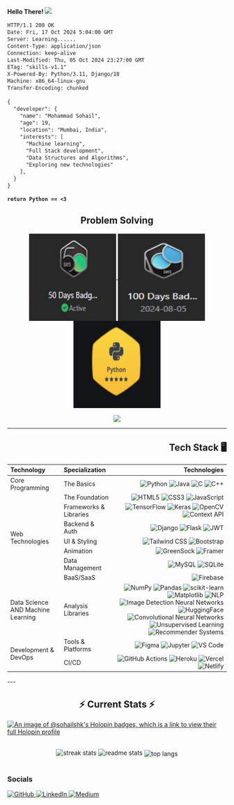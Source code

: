 <p align='left'><strong>Hello There! </strong><img src='https://user-images.githubusercontent.com/74038190/241763891-7bb1e704-6026-48f9-8435-2f4d40101348.gif' height='50'></p>

```http
HTTP/1.1 200 OK
Date: Fri, 17 Oct 2024 5:04:00 GMT
Server: Learning......
Content-Type: application/json
Connection: keep-alive
Last-Modified: Thu, 05 Oct 2024 23:27:00 GMT
ETag: "skills-v1.1"
X-Powered-By: Python/3.11, Django/18
Machine: x86_64-linux-gnu
Transfer-Encoding: chunked

{
  "developer": {
    "name": "Mohammad Sohail",
    "age": 19,
    "location": "Mumbai, India",
    "interests": [
      "Machine learning",
      "Full Stack development",
      "Data Structures and Algorithms",
      "Exploring new technologies"
    ],
  }
}
```
<p align='left'><strong><code>return Python == <3</code></strong></p>

<h2 align="center">Problem Solving</h2>  
<p align="center">
  <!-- LeetCode 50 Days Badge -->
  <a href="https://leetcode.com/hail50/" target="_blank">
    <img align="center" src="https://github.com/sohailshk/profile_assets/blob/6bcd97e740678f612a4ddbe45a026738b7ca5ffe/assets/Screenshot%202024-10-17%20222447.png" alt="LeetCode 50 Days Badge" height="200" width="200" />
  </a>
  
  <!-- LeetCode 100 Days Badge -->
  <a href="https://leetcode.com/hail50/" target="_blank">
    <img align="center" src="https://github.com/sohailshk/profile_assets/blob/6bcd97e740678f612a4ddbe45a026738b7ca5ffe/assets/Screenshot%202024-10-17%20222435.png" alt="LeetCode 100 Days Badge" height="200" width="200" />
  </a>
  
  <!-- HackerRank Python 5 Star Badge -->
  <a href="https://www.hackerrank.com/profile/sohailsaif504" target="_blank">
    <img align="center" src="https://github.com/sohailshk/profile_assets/blob/6bcd97e740678f612a4ddbe45a026738b7ca5ffe/assets/Screenshot%202024-10-17%20222359.png" alt="HackerRank Python 5 Star Badge" height="200" width="200" />
  </a>
</p>

<!-- LeetCode Stats Card -->
<p align="center">
  <img align="center" src="https://leetcard.jacoblin.cool/hail50?theme=dark&font=Nunito&ext=heatmap" />
</p>

---


<h2 align="right">Tech Stack 🖥️</h2>
<table>
  <thead>
    <tr>
      <th align="left">Technology</th>
      <th align="left">Specialization</th>
      <th align="right">Technologies</th>
    </tr>
  </thead>
  <tbody>
    <tr>
      <td rowspan="1">Core Programming</td>
      <td>The Basics</td>
      <td align="right">
        <img src="https://img.shields.io/badge/python-151b23?style=for-the-badge&logo=python" alt="Python">
        <img src="https://img.shields.io/badge/java-151b23.svg?style=for-the-badge&logo=openjdk&logoColor=%23ED8B00" alt="Java">
        <img src="https://img.shields.io/badge/c-151b23.svg?style=for-the-badge&logo=c" alt="C">
        <img src="https://img.shields.io/badge/c++-151b23.svg?style=for-the-badge&logo=c%2B%2B&logoColor=%2300599C" alt="C++">
      </td>
    </tr>
    <tr>
      <td rowspan="7">Web Technologies</td>
      <td>The Foundation</td>
      <td align="right">
        <img src="https://img.shields.io/badge/html5-0d1117.svg?style=for-the-badge&logo=html5" alt="HTML5">
        <img src="https://img.shields.io/badge/css3-0d1117.svg?style=for-the-badge&logo=css3&logoColor=%231572B6" alt="CSS3">
        <img src="https://img.shields.io/badge/javascript-0d1117.svg?style=for-the-badge&logo=javascript" alt="JavaScript">
      </td>
    </tr>
    <tr>
      <td>Frameworks & Libraries</td>
      <td align="right">
        <img src="https://img.shields.io/badge/tensorflow-0d1117.svg?style=for-the-badge&logo=tensorflow&logoColor=FF6F00" alt="TensorFlow">
       <img src="https://img.shields.io/badge/keras-0d1117.svg?style=for-the-badge&logo=keras&logoColor=D00000" alt="Keras">
        <img src="https://img.shields.io/badge/opencv-0d1117.svg?style=for-the-badge&logo=opencv&logoColor=5C3EE8" alt="OpenCV">
        <img src="https://img.shields.io/badge/Context--Api-151b23?style=for-the-badge&logo=react" alt="Context API">
      </td>
    </tr>
    <tr>
      <td>Backend & Auth</td>
      <td align="right">
        <img src="https://img.shields.io/badge/django-0d1117.svg?style=for-the-badge&logo=django&logoColor=white" alt="Django">
        <img src="https://img.shields.io/badge/flask-0d1117.svg?style=for-the-badge&logo=flask&logoColor=white" alt="Flask">
        <img src="https://img.shields.io/badge/JWT-0d1117?style=for-the-badge&logo=JSON%20web%20tokens" alt="JWT">
      </td>
    </tr>
    <tr>
      <td>UI & Styling</td>
      <td align="right">
        <img src="https://img.shields.io/badge/tailwindcss-151b23.svg?style=for-the-badge&logo=tailwind-css" alt="Tailwind CSS">
        <img src="https://img.shields.io/badge/bootstrap-151b23.svg?style=for-the-badge&logo=bootstrap" alt="Bootstrap">
      </td>
    </tr>
    <tr>
      <td>Animation</td>
      <td align="right">
        <img src="https://img.shields.io/badge/green%20sock-0d1117?style=for-the-badge&logo=greensock" alt="GreenSock">
        <img src="https://img.shields.io/badge/Framer-0d1117?style=for-the-badge&logo=framer&logoColor=blue" alt="Framer">
      </td>
    </tr>
    <tr>
      <td>Data Management</td>
      <td align="right">
        <img src="https://img.shields.io/badge/mysql-151b23.svg?style=for-the-badge&logo=mysql" alt="MySQL">
        <img src="https://img.shields.io/badge/sqlite-151b23.svg?style=for-the-badge&logo=sqlite" alt="SQLite">
      </td>
    </tr>
    <tr>
      <td>BaaS/SaaS</td>
      <td align="right">
        <img src="https://img.shields.io/badge/firebase-0d1117.svg?style=for-the-badge&logo=firebase&logoColor=%23ffca28" alt="Firebase">
      </td>
    </tr>
    <tr>
      <td>Data Science AND Machine Learning</td>
      <td>Analysis Libraries</td>
      <td align="right">
        <img src="https://img.shields.io/badge/numpy-151b23.svg?style=for-the-badge&logo=numpy&logoColor=%23777BB4" alt="NumPy">
        <img src="https://img.shields.io/badge/pandas-151b23.svg?style=for-the-badge&logo=pandas&logoColor=%232C2D72" alt="Pandas">
        <img src="https://img.shields.io/badge/scikit--learn-151b23.svg?style=for-the-badge&logo=scikit-learn" alt="scikit-learn">
        <img src="https://img.shields.io/badge/matplotlib-0d1117.svg?style=for-the-badge&logo=matplotlib&logoColor=white" alt="Matplotlib">
        <img src="https://img.shields.io/badge/NLP-0d1117.svg?style=for-the-badge&logo=ai&logoColor=white" alt="NLP">
        <img src="https://img.shields.io/badge/Image%20Detection%20NN-0d1117.svg?style=for-the-badge&logo=neuralnetwork&logoColor=white" alt="Image Detection Neural Networks">
        <img src="https://img.shields.io/badge/huggingface-0d1117.svg?style=for-the-badge&logo=huggingface&logoColor=yellow" alt="HuggingFace">
        <img src="https://img.shields.io/badge/CNN-0d1117.svg?style=for-the-badge&logo=neuralnetwork&logoColor=white" alt="Convolutional Neural Networks">
        <img src="https://img.shields.io/badge/Unsupervised%20Learning-0d1117.svg?style=for-the-badge&logo=machinelearning&logoColor=white" alt="Unsupervised Learning">
        <img src="https://img.shields.io/badge/Recommender%20Systems-0d1117.svg?style=for-the-badge&logo=ai&logoColor=white" alt="Recommender Systems">
      </td>
    </tr>
    <tr>
      <td rowspan="3">Development & DevOps</td>
      <td>Tools & Platforms</td>
      <td align="right">
        <img src="https://img.shields.io/badge/figma-%230d1117.svg?style=for-the-badge&logo=figma" alt="Figma">
        <img src="https://img.shields.io/badge/jupyter-%230d1117.svg?style=for-the-badge&logo=jupyter" alt="Jupyter">
        <img src="https://img.shields.io/badge/vscode-%230d1117.svg?style=for-the-badge&logo=visual-studio-code&logoColor=blue" alt="VS Code">
      </td>
    </tr>
    <tr>
      <td>CI/CD</td>
      <td align="right">
        <img src="https://img.shields.io/badge/githubactions-%230d1117.svg?style=for-the-badge&logo=githubactions" alt="GitHub Actions">
        <img src="https://img.shields.io/badge/heroku-%230d1117.svg?style=for-the-badge&logo=heroku&logoColor=%23430098" alt="Heroku">
        <img src="https://img.shields.io/badge/vercel-%230d1117.svg?style=for-the-badge&logo=vercel&logoColor=white" alt="Vercel">
        <img src="https://img.shields.io/badge/Netlify-%230d1117?style=for-the-badge&logo=netlify&logoColor=white" alt="Netlify">
      </td>
    </tr>
  </tbody>
</table>
---

 <h2 align="center">⚡ Current Stats ⚡</h2>

[![An image of @sohailshk's Holopin badges, which is a link to view their full Holopin profile](https://holopin.me/sohailshk)](https://holopin.io/@sohailshk)
 
<br>
<div align=center>
  <img width=390 src="https://streak-stats.demolab.com/?user=sohailshk&count_private=true&theme=react&border_radius=10" alt="streak stats"/>
  <img width=390 src="https://github-readme-stats.vercel.app/api?username=sohailshk&show_icons=true&theme=react&rank_icon=github&border_radius=10" alt="readme stats" />
  <img width=325 align="center" src="https://github-readme-stats.vercel.app/api/top-langs/?username=sohailshk&hide=HTML&langs_count=8&layout=compact&theme=react&border_radius=10&size_weight=0.5&count_weight=0.5&exclude_repo=github-readme-stats" alt="top langs" />
</div>
  <br/>

### Socials

<p align="left">
  <!-- GitHub -->
  <a href="https://www.github.com/sohailshk" target="_blank" rel="noreferrer">
    <picture>
      <source media="(prefers-color-scheme: dark)" srcset="https://raw.githubusercontent.com/danielcranney/readme-generator/main/public/icons/socials/github-dark.svg" />
      <source media="(prefers-color-scheme: light)" srcset="https://raw.githubusercontent.com/danielcranney/readme-generator/main/public/icons/socials/github.svg" />
      <img src="https://raw.githubusercontent.com/danielcranney/readme-generator/main/public/icons/socials/github.svg" width="32" height="32" alt="GitHub" />
    </picture>
  </a>

  <!-- LinkedIn -->
  <a href="https://www.linkedin.com/in/mohdsohailshk/" target="_blank" rel="noreferrer">
    <picture>
      <source media="(prefers-color-scheme: dark)" srcset="https://raw.githubusercontent.com/danielcranney/readme-generator/main/public/icons/socials/linkedin-dark.svg" />
      <source media="(prefers-color-scheme: light)" srcset="https://raw.githubusercontent.com/danielcranney/readme-generator/main/public/icons/socials/linkedin.svg" />
      <img src="https://raw.githubusercontent.com/danielcranney/readme-generator/main/public/icons/socials/linkedin.svg" width="32" height="32" alt="LinkedIn" />
    </picture>
  </a>

  <!-- Medium -->
  <a href="https://medium.com/@your-medium-profile" target="_blank" rel="noreferrer">
    <picture>
      <source media="(prefers-color-scheme: dark)" srcset="https://raw.githubusercontent.com/danielcranney/readme-generator/main/public/icons/socials/medium-dark.svg" />
      <source media="(prefers-color-scheme: light)" srcset="https://raw.githubusercontent.com/danielcranney/readme-generator/main/public/icons/socials/medium.svg" />
      <img src="https://raw.githubusercontent.com/danielcranney/readme-generator/main/public/icons/socials/medium.svg" width="32" height="32" alt="Medium" />
    </picture>
  </a>
</p>
